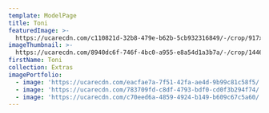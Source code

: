 ```yaml
---
template: ModelPage
title: Toni
featuredImage: >-
  https://ucarecdn.com/c110821d-32b8-479e-b62b-5cb932316849/-/crop/917x331/0,0/-/preview/
imageThumbnail: >-
  https://ucarecdn.com/8940dc6f-746f-4bc0-a955-e8a54d1a3b7a/-/crop/1446x1632/461,0/-/preview/
firstName: Toni
collection: Extras
imagePortfolio:
  - image: 'https://ucarecdn.com/eacfae7a-7f51-42fa-ae4d-9b99c81c58f5/'
  - image: 'https://ucarecdn.com/783709fd-c8df-4793-bdf0-cd0f3b294f74/'
  - image: 'https://ucarecdn.com/c70eed6a-4859-4924-b149-b609c67c5a60/'
---
```


